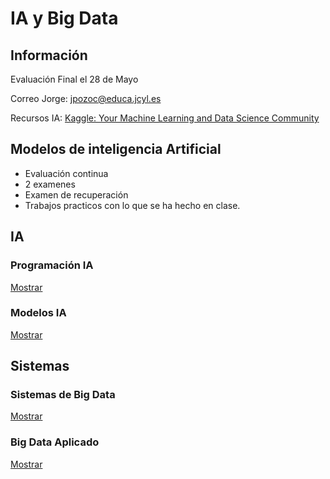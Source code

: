 # IA y Big Data

## Información

Evaluación Final el 28 de Mayo

Correo Jorge: [jpozoc@educa.jcyl.es](mailto:jpozoc@educa.jcyl.es)

Recursos IA: [Kaggle: Your Machine Learning and Data Science Community](https://www.kaggle.com/)

## Modelos de inteligencia Artificial

- Evaluación continua
- 2 examenes
- Examen de recuperación
- Trabajos practicos con lo que se ha hecho en clase.

## IA

### Programación IA

[Mostrar](Documentacion/IA/Programacion_IA/programacion.md)

### Modelos IA

[Mostrar](Documentacion/IA/Modelos_IA/modelos.md)

## Sistemas

### Sistemas de Big Data

[Mostrar](Documentacion/Sistemas/Sistemas_BigData/sistemas_bigdata.md)

### Big Data Aplicado

[Mostrar](Documentacion/Sistemas/BigData_Aplicado/00_Contenidos.md)

